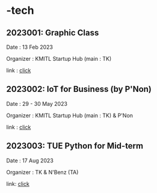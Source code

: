 # -tech

## 2023001: Graphic Class
Date : 13 Feb 2023

Organizer : KMITL Startup Hub (main : TK)

link : [click](https://www.canva.com/design/DAFaQENVGfM/_B6CJF_xzDaR-mYujonRZg/edit?utm_content=DAFaQENVGfM&utm_campaign=designshare&utm_medium=link2&utm_source=sharebutton)

## 2023002: IoT for Business (by P'Non)
Date : 29 - 30 May 2023

Organizer : KMITL Startup Hub (main : TK) & P'Non

link : [click](https://www.canva.com/design/DAFj74oSzZA/AN2kfdJzjed3tfpHXO6MRQ/edit?utm_content=DAFj74oSzZA&utm_campaign=designshare&utm_medium=link2&utm_source=sharebutton)

## 2023003: TUE Python for Mid-term
Date : 17 Aug 2023

Organizer : TK & N'Benz (TA)

link: [click](https://www.canva.com/design/DAFrgNfXd6g/1lqEhMmN1fZk5zQSYFFf5w/edit?utm_content=DAFrgNfXd6g&utm_campaign=designshare&utm_medium=link2&utm_source=sharebutton)
